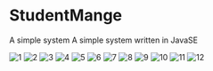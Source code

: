 # StudentMange
A simple system
A simple system written in JavaSE

![1](https://github.com/luoqiangwei/StudentMange/blob/master/pic/1.png)
![2](https://github.com/luoqiangwei/StudentMange/blob/master/pic/2.png)
![3](https://github.com/luoqiangwei/StudentMange/blob/master/pic/3.png)
![4](https://github.com/luoqiangwei/StudentMange/blob/master/pic/4.png)
![5](https://github.com/luoqiangwei/StudentMange/blob/master/pic/5.png)
![6](https://github.com/luoqiangwei/StudentMange/blob/master/pic/6.png)
![7](https://github.com/luoqiangwei/StudentMange/blob/master/pic/7.png)
![8](https://github.com/luoqiangwei/StudentMange/blob/master/pic/8.png)
![9](https://github.com/luoqiangwei/StudentMange/blob/master/pic/9.png)
![10](https://github.com/luoqiangwei/StudentMange/blob/master/pic/10.png)
![11](https://github.com/luoqiangwei/StudentMange/blob/master/pic/11.png)
![12](https://github.com/luoqiangwei/StudentMange/blob/master/pic/12.png)
